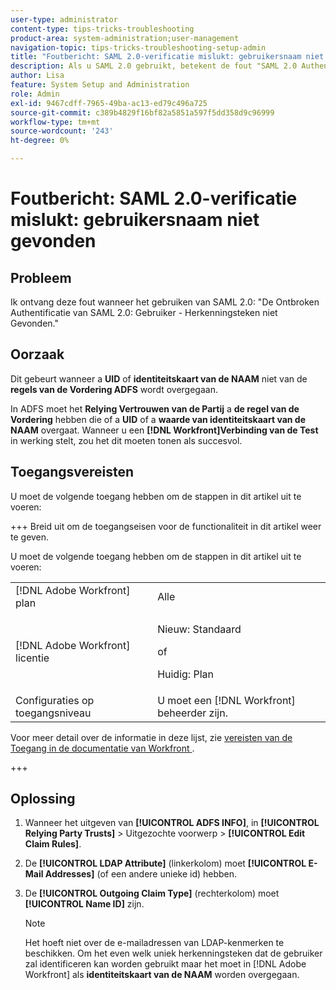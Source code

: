 ```yaml
---
user-type: administrator
content-type: tips-tricks-troubleshooting
product-area: system-administration;user-management
navigation-topic: tips-tricks-troubleshooting-setup-admin
title: "Foutbericht: SAML 2.0-verificatie mislukt: gebruikersnaam niet gevonden"
description: Als u SAML 2.0 gebruikt, betekent de fout "SAML 2.0 Authentication Failed-User Identifier Not Found" (Niet gevonden voor verificatie van SAML) dat een UID- of NAAM-id niet wordt doorgegeven uit de ADFS-aanvraagregels.
author: Lisa
feature: System Setup and Administration
role: Admin
exl-id: 9467cdff-7965-49ba-ac13-ed79c496a725
source-git-commit: c389b4829f16bf82a5851a597f5dd358d9c96999
workflow-type: tm+mt
source-wordcount: '243'
ht-degree: 0%

---
```


# Foutbericht: SAML 2.0-verificatie mislukt: gebruikersnaam niet gevonden

## Probleem

Ik ontvang deze fout wanneer het gebruiken van SAML 2.0: &quot;De Ontbroken Authentificatie van SAML 2.0: Gebruiker - Herkenningsteken niet Gevonden.&quot;

## Oorzaak

Dit gebeurt wanneer a **UID** of **identiteitskaart van de NAAM** niet van de **regels van de Vordering ADFS** wordt overgegaan.

In ADFS moet het **Relying Vertrouwen van de Partij** a **de regel van de Vordering** hebben die of a **UID** of a **waarde van identiteitskaart van de NAAM** overgaat. Wanneer u een **[!DNL Workfront]Verbinding van de Test** in werking stelt, zou het dit moeten tonen als succesvol.

## Toegangsvereisten

U moet de volgende toegang hebben om de stappen in dit artikel uit te voeren:

+++ Breid uit om de toegangseisen voor de functionaliteit in dit artikel weer te geven.

U moet de volgende toegang hebben om de stappen in dit artikel uit te voeren:

<table style="table-layout:auto"> 
 <col> 
 <col> 
 <tbody> 
  <tr> 
   <td role="rowheader">[!DNL Adobe Workfront] plan</td> 
   <td>Alle</td> 
  </tr> 
  <tr> 
   <td role="rowheader">[!DNL Adobe Workfront] licentie</td> 
   <td>
   <p>Nieuw: Standaard</p>
   <p>of</p>
   <p>Huidig: Plan</p></td> 
  </tr> 
  <tr> 
   <td role="rowheader">Configuraties op toegangsniveau</td> 
   <td>U moet een [!DNL Workfront] beheerder zijn. </td> 
  </tr> 
 </tbody> 
</table>

Voor meer detail over de informatie in deze lijst, zie [ vereisten van de Toegang in de documentatie van Workfront ](/help/quicksilver/administration-and-setup/add-users/access-levels-and-object-permissions/access-level-requirements-in-documentation.md).

+++

## Oplossing

1. Wanneer het uitgeven van **[!UICONTROL ADFS INFO]**, in **[!UICONTROL Relying Party Trusts]** > Uitgezochte voorwerp > **[!UICONTROL Edit Claim Rules]**.

1. De **[!UICONTROL LDAP Attribute]** (linkerkolom) moet **[!UICONTROL E-Mail Addresses]** (of een andere unieke id) hebben.

1. De **[!UICONTROL Outgoing Claim Type]** (rechterkolom) moet **[!UICONTROL Name ID]** zijn.

   >[!NOTE]
   >
   >Het hoeft niet over de e-mailadressen van LDAP-kenmerken te beschikken. Om het even welk uniek herkenningsteken dat de gebruiker zal identificeren kan worden gebruikt maar het moet in [!DNL Adobe Workfront] als **identiteitskaart van de NAAM** worden overgegaan.
